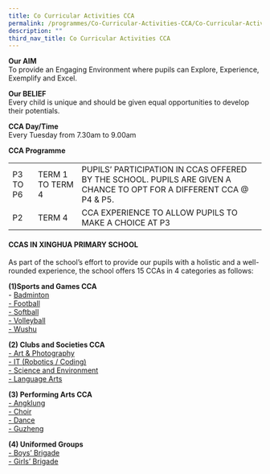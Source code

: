 ```yaml
---
title: Co Curricular Activities CCA
permalink: /programmes/Co-Curricular-Activities-CCA/Co-Curricular-Activities-CCA
description: ""
third_nav_title: Co Curricular Activities CCA
---
```

**Our AIM**  
To provide an Engaging Environment where pupils can Explore, Experience, Exemplify and Excel.  
  
**Our BELIEF**   
Every child is unique and should be given equal opportunities to develop their potentials.  
  
**CCA Day/Time**  
Every Tuesday from 7.30am to 9.00am  
  
**CCA Programme**

|          |                  |                                                                                                                       |
|----------|------------------|-----------------------------------------------------------------------------------------------------------------------|
| P3 TO P6 | TERM 1 TO TERM 4 | PUPILS’ PARTICIPATION IN CCAS OFFERED BY THE SCHOOL.  PUPILS ARE GIVEN A CHANCE TO OPT FOR A DIFFERENT CCA @ P4 & P5. |
| P2       | TERM 4           | CCA EXPERIENCE TO ALLOW PUPILS TO MAKE A CHOICE AT P3                                                                 |

#### CCAS IN XINGHUA PRIMARY SCHOOL


  
As part of the school’s effort to provide our pupils with a holistic and a well-rounded experience, the school offers 15 CCAs in 4 categories as follows:  
  
**(1)Sports and Games CCA**  
\- [Badminton](https://xinghuapri.moe.edu.sg/programmes/co-curricular-activities-cca/sports-and-games/badminton)  
[\- Football](https://xinghuapri.moe.edu.sg/programmes/co-curricular-activities-cca/sports-and-games/football)  
[\- Softball](https://xinghuapri.moe.edu.sg/programmes/co-curricular-activities-cca/sports-and-games/softball)  
[\- Volleyball](https://xinghuapri.moe.edu.sg/programmes/co-curricular-activities-cca/sports-and-games/volleyball)  
[\- Wushu](https://xinghuapri.moe.edu.sg/programmes/co-curricular-activities-cca/sports-and-games/wushu)  
  
**(2) Clubs and Societies CCA**  
[\- Art & Photography](https://xinghuapri.moe.edu.sg/programmes/co-curricular-activities-cca/clubs-and-society/art-club)  
[\- IT (Robotics / Coding)](https://xinghuapri.moe.edu.sg/programmes/co-curricular-activities-cca/clubs-and-society/it-club)  
[\- Science and Environment](https://xinghuapri.moe.edu.sg/programmes/co-curricular-activities-cca/clubs-and-society/science-club)  
[\- Language Arts](https://xinghuapri.moe.edu.sg/programmes/co-curricular-activities-cca/clubs-and-society/language-arts)  
    
**(3) Performing Arts CCA**   
[\- Angklung](https://xinghuapri.moe.edu.sg/programmes/co-curricular-activities-cca/performing-arts/angklung-kulintang)  
[\- Choir](https://xinghuapri.moe.edu.sg/programmes/co-curricular-activities-cca/performing-arts/choir)  
[\- Dance](https://xinghuapri.moe.edu.sg/programmes/co-curricular-activities-cca/performing-arts/dance-international)  
[\- Guzheng](https://xinghuapri.moe.edu.sg/programmes/co-curricular-activities-cca/performing-arts/guzheng)  
  
**(4) Uniformed Groups**   
[\- Boys’ Brigade](https://xinghuapri.moe.edu.sg/programmes/co-curricular-activities-cca/uniformed-groups/boys-brigade)  
[\- Girls’ Brigade](https://xinghuapri.moe.edu.sg/programmes/co-curricular-activities-cca/uniformed-groups/girls-brigade)